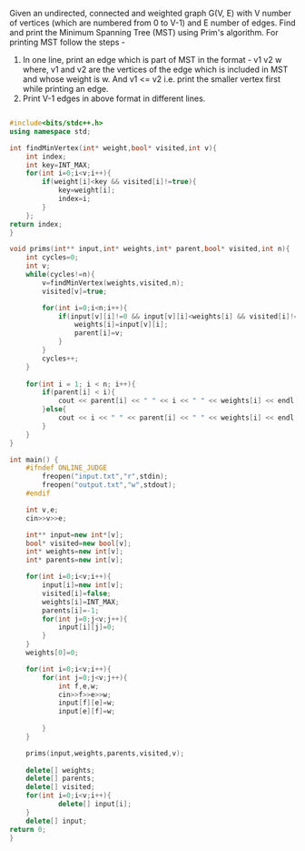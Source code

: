 Given an undirected, connected and weighted graph G(V, E) with V number of vertices (which are numbered from 0 to V-1) and E number of edges.
Find and print the Minimum Spanning Tree (MST) using Prim's algorithm.
For printing MST follow the steps -
1. In one line, print an edge which is part of MST in the format -
v1 v2 w
where, v1 and v2 are the vertices of the edge which is included in MST and whose weight is w. And v1 <= v2 i.e. print the smaller vertex first while printing an edge.
2. Print V-1 edges in above format in different lines.

```cpp

#include<bits/stdc++.h>
using namespace std;

int findMinVertex(int* weight,bool* visited,int v){
    int index;
    int key=INT_MAX;
    for(int i=0;i<v;i++){
        if(weight[i]<key && visited[i]!=true){
            key=weight[i];
            index=i;
        }
    };
return index;
}

void prims(int** input,int* weights,int* parent,bool* visited,int n){
    int cycles=0;
    int v;
    while(cycles!=n){
        v=findMinVertex(weights,visited,n);
        visited[v]=true;

        for(int i=0;i<n;i++){
            if(input[v][i]!=0 && input[v][i]<weights[i] && visited[i]!=true){
                weights[i]=input[v][i];
                parent[i]=v;
            }
        }
        cycles++;
    }
    
    for(int i = 1; i < n; i++){
		if(parent[i] < i){
			cout << parent[i] << " " << i << " " << weights[i] << endl;
		}else{
			cout << i << " " << parent[i] << " " << weights[i] << endl;
		}
	}
}

int main() {
    #ifndef ONLINE_JUDGE
        freopen("input.txt","r",stdin);
        freopen("output.txt","w",stdout);
    #endif

    int v,e;
    cin>>v>>e;

    int** input=new int*[v];
    bool* visited=new bool[v];
    int* weights=new int[v];
    int* parents=new int[v];

    for(int i=0;i<v;i++){
        input[i]=new int[v];
        visited[i]=false;
        weights[i]=INT_MAX;
        parents[i]=-1;
        for(int j=0;j<v;j++){
            input[i][j]=0;
        }
    }
    weights[0]=0;

    for(int i=0;i<v;i++){
        for(int j=0;j<v;j++){
            int f,e,w;
            cin>>f>>e>>w;
            input[f][e]=w;
            input[e][f]=w;
            
        }
    }

    prims(input,weights,parents,visited,v);
 
    delete[] weights;
    delete[] parents;
    delete[] visited;
    for(int i=0;i<v;i++){
            delete[] input[i];
    }
    delete[] input;
return 0;
}

```

